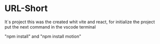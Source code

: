 # URL-Short

It´s project this was the created whit vite and react, for initialize the project put the next command in the vscode terminal 

"npm install" and "npm install motion"

